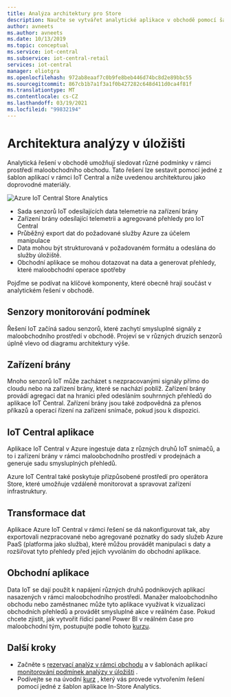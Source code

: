 ```yaml
---
title: Analýza architektury pro Store
description: Naučte se vytvářet analytické aplikace v obchodě pomocí šablony aplikace pro rezervaci v IoT Central
author: avneets
ms.author: avneets
ms.date: 10/13/2019
ms.topic: conceptual
ms.service: iot-central
ms.subservice: iot-central-retail
services: iot-central
manager: eliotgra
ms.openlocfilehash: 972ab8eaaf7c0b9fe8beb446d74bc8d2e89bbc55
ms.sourcegitcommit: 867cb1b7a1f3a1f0b427282c648d411d0ca4f81f
ms.translationtype: MT
ms.contentlocale: cs-CZ
ms.lasthandoff: 03/19/2021
ms.locfileid: "99832194"
---
```

# <a name="in-store-analytics-architecture"></a>Architektura analýzy v úložišti


Analytická řešení v obchodě umožňují sledovat různé podmínky v rámci prostředí maloobchodního obchodu. Tato řešení lze sestavit pomocí jedné z šablon aplikací v rámci IoT Central a níže uvedenou architekturou jako doprovodné materiály.


![Azure IoT Central Store Analytics](./media/architecture/store-analytics-architecture-frame.png)

- Sada senzorů IoT odesílajících data telemetrie na zařízení brány
- Zařízení brány odesílající telemetrii a agregované přehledy pro IoT Central
- Průběžný export dat do požadované služby Azure za účelem manipulace
- Data mohou být strukturovaná v požadovaném formátu a odeslána do služby úložiště.
- Obchodní aplikace se mohou dotazovat na data a generovat přehledy, které maloobchodní operace spotřeby
 
Pojďme se podívat na klíčové komponenty, které obecně hrají součást v analytickém řešení v obchodě.

## <a name="condition-monitoring-sensors"></a>Senzory monitorování podmínek

Řešení IoT začíná sadou senzorů, které zachytí smysluplné signály z maloobchodního prostředí v obchodě. Projeví se v různých druzích senzorů úplně vlevo od diagramu architektury výše.

## <a name="gateway-devices"></a>Zařízení brány

Mnoho senzorů IoT může zacházet s nezpracovanými signály přímo do cloudu nebo na zařízení brány, které se nachází poblíž. Zařízení brány provádí agregaci dat na hranici před odesláním souhrnných přehledů do aplikace IoT Central. Zařízení brány jsou také zodpovědná za přenos příkazů a operací řízení na zařízení snímače, pokud jsou k dispozici. 

## <a name="iot-central-application"></a>IoT Central aplikace

Aplikace IoT Central v Azure ingestuje data z různých druhů IoT snímačů, a to i zařízení brány v rámci maloobchodního prostředí v prodejnách a generuje sadu smysluplných přehledů.

Azure IoT Central také poskytuje přizpůsobené prostředí pro operátora Store, které umožňuje vzdáleně monitorovat a spravovat zařízení infrastruktury.

## <a name="data-transform"></a>Transformace dat
Aplikace Azure IoT Central v rámci řešení se dá nakonfigurovat tak, aby exportovali nezpracované nebo agregované poznatky do sady služeb Azure PaaS (platforma jako služba), které můžou provádět manipulaci s daty a rozšiřovat tyto přehledy před jejich vyvoláním do obchodní aplikace. 

## <a name="business-application"></a>Obchodní aplikace
Data IoT se dají použít k napájení různých druhů podnikových aplikací nasazených v rámci maloobchodního prostředí. Manažer maloobchodního obchodu nebo zaměstnanec může tyto aplikace využívat k vizualizaci obchodních přehledů a provádět smysluplné akce v reálném čase. Pokud chcete zjistit, jak vytvořit řídicí panel Power BI v reálném čase pro maloobchodní tým, postupujte podle tohoto [kurzu](./tutorial-in-store-analytics-create-app.md).

## <a name="next-steps"></a>Další kroky
* Začněte s [rezervací analýz v rámci obchodu](https://aka.ms/checkouttemplate) a v šablonách aplikací [monitorování podmínek analýzy v úložišti](https://aka.ms/conditiontemplate) . 
* Podívejte se na úvodní [kurz](https://aka.ms/storeanalytics-tutorial) , který vás provede vytvořením řešení pomocí jedné z šablon aplikace In-Store Analytics.
